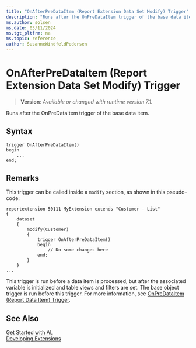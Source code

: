 ```yaml
---
title: "OnAfterPreDataItem (Report Extension Data Set Modify) Trigger"
description: "Runs after the OnPreDataItem trigger of the base data item."
ms.author: solsen
ms.date: 03/11/2024
ms.tgt_pltfrm: na
ms.topic: reference
author: SusanneWindfeldPedersen
---
```

[//]: # (START>DO_NOT_EDIT)
[//]: # (IMPORTANT:Do not edit any of the content between here and the END>DO_NOT_EDIT.)
[//]: # (Any modifications should be made in the .xml files in the ModernDev repo.)

# OnAfterPreDataItem (Report Extension Data Set Modify) Trigger
> **Version**: _Available or changed with runtime version 7.1._

Runs after the OnPreDataItem trigger of the base data item.


## Syntax
```AL
trigger OnAfterPreDataItem()
begin
    ...
end;
```



[//]: # (IMPORTANT: END>DO_NOT_EDIT)

## Remarks

This trigger can be called inside a `modify` section, as shown in this pseudo-code:

```al
reportextension 50111 MyExtension extends "Customer - List"
{
    dataset
    {
        modify(Customer)
        {
            trigger OnAfterPreDataItem()
            begin
                // Do some changes here
            end;
        }
    }
...
``````

This trigger is run before a data item is processed, but after the associated variable is initialized and table views and filters are set. The base object trigger is run before this trigger. For more information, see [OnPreDataItem (Report Data Item) Trigger](../reportdataitem/devenv-onpredataitem-reportdataitem-trigger.md).


## See Also  
[Get Started with AL](../../devenv-get-started.md)  
[Developing Extensions](../../devenv-dev-overview.md)  